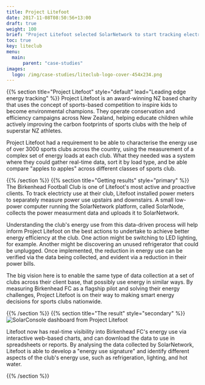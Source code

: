 ```yaml
---
title: Project Litefoot
date: 2017-11-08T08:50:56+13:00
draft: true
weight: 100
brief: "Project Litefoot selected SolarNetwork to start tracking electricity use at their sports clubs."
toc: true
key: liteclub
menu:
  main:
      parent: "case-studies"
images:
  logo: /img/case-studies/liteclub-logo-cover-454x234.png
---
```

{{% section  title="Project Litefoot" style="default" lead="Leading edge energy tracking" %}}
Project Litefoot is an award-winning NZ based charity that uses the concept of sports-based competition to inspire kids to become environmental champions.  They operate conservation and efficiency campaigns across New Zealand, helping educate children while actively   improving the carbon footprints of sports clubs with the help of superstar NZ athletes.

Project Litefoot had a requirement to be able to characterise the energy use of over 3000 sports clubs across the country, using the measurement of a complex set of energy loads at each club.  What they needed was a system where they could gather real-time data, sort it by load type, and be able compare "apples to apples" across different classes of sports club.

{{% /section %}}
{{% section  title="Getting results" style="primary" %}}
The Birkenhead Football Club is one of Litefoot's most active and proactive clients. To track electricty use at their club, Litefoot installed power meters to separately measure power use upstairs and downstairs. A small low-power computer running the SolarNetwork platform, called SolarNode, collects the power measurment data and uploads it to SolarNetwork.

Understanding the club's energy use from this data-driven process will help inform Project Litefoot on the best actions to undertake to achieve better energy efficiency at the club. One action might be switching to LED lighting, for example. Another might be discovering an unused refrigerator that could be unplugged. Once implemented, the reduction in energy use can be verified via the data being collected, and evident via a reduction in their power bills.

The big vision here is to enable the same type of data collection at a set of clubs across their client base, that possibly use energy in similar ways. By measuring Birkenhead FC as a flagship pilot and solving their energy challenges, Project Litefoot is on their way to making smart energy decisions for sports clubs nationwide.

{{% /section %}}
{{% section  title="The result" style="secondary" %}}
![SolarConsole dashboard from Project Litefoot](/img/case-studies/litefoot-console-fc.png)

Litefoot now has real-time visibility into Birkenhead FC's energy use via interactive web-based charts, and can download the data to use in spreadsheets or reports. By analysing the data collected by SolarNetwork, Litefoot is able to develop a "energy use signature" and identify different aspects of the club's energy use, such as refrigeration, lighting, and hot water.

{{% /section %}}

